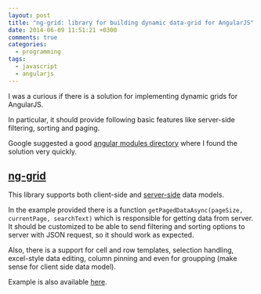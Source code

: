 ```yaml
---
layout: post
title: "ng-grid: library for building dynamic data-grid for AngularJS"
date: 2014-06-09 11:51:21 +0300
comments: true
categories: 
  - programming
tags:
  - javascript
  - angularjs
---
```


I was a curious if there is a solution for implementing dynamic grids for AngularJS.

In particular, it should provide following basic features like server-side filtering, sorting and paging.
<!--more-->

Google suggested a good [angular modules directory](http://ngmodules.org/) where I found the solution very quickly.

## [ng-grid](https://angular-ui.github.io/ng-grid/)

This library supports both client-side and [server-side](https://angular-ui.github.io/ng-grid/#/paging) data models.

In the example provided there is a function `getPagedDataAsync(pageSize, currentPage, searchText)` which is responsible for getting data from server. It should be customized to be able to send filtering and sorting options to server with JSON request, so it should work as expected.

Also, there is a support for cell and row templates, selection handling, excel-style data editing, column pinning and even for groupping (make sense for client side data model).

Example is also available [here](http://plnkr.co/edit/50vJrs?p=preview).
